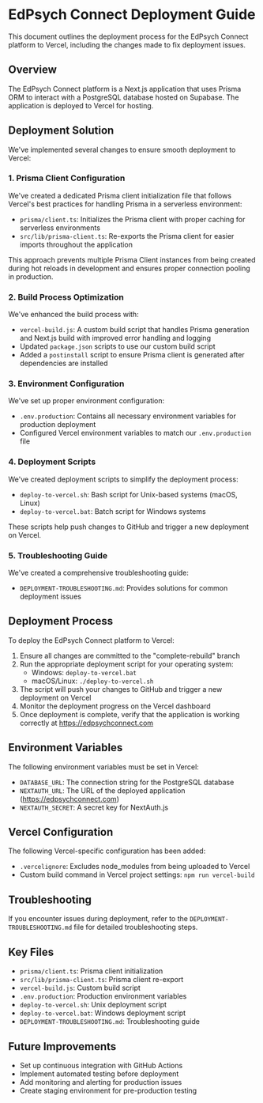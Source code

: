 # EdPsych Connect Deployment Guide

This document outlines the deployment process for the EdPsych Connect platform to Vercel, including the changes made to fix deployment issues.

## Overview

The EdPsych Connect platform is a Next.js application that uses Prisma ORM to interact with a PostgreSQL database hosted on Supabase. The application is deployed to Vercel for hosting.

## Deployment Solution

We've implemented several changes to ensure smooth deployment to Vercel:

### 1. Prisma Client Configuration

We've created a dedicated Prisma client initialization file that follows Vercel's best practices for handling Prisma in a serverless environment:

- `prisma/client.ts`: Initializes the Prisma client with proper caching for serverless environments
- `src/lib/prisma-client.ts`: Re-exports the Prisma client for easier imports throughout the application

This approach prevents multiple Prisma Client instances from being created during hot reloads in development and ensures proper connection pooling in production.

### 2. Build Process Optimization

We've enhanced the build process with:

- `vercel-build.js`: A custom build script that handles Prisma generation and Next.js build with improved error handling and logging
- Updated `package.json` scripts to use our custom build script
- Added a `postinstall` script to ensure Prisma client is generated after dependencies are installed

### 3. Environment Configuration

We've set up proper environment configuration:

- `.env.production`: Contains all necessary environment variables for production deployment
- Configured Vercel environment variables to match our `.env.production` file

### 4. Deployment Scripts

We've created deployment scripts to simplify the deployment process:

- `deploy-to-vercel.sh`: Bash script for Unix-based systems (macOS, Linux)
- `deploy-to-vercel.bat`: Batch script for Windows systems

These scripts help push changes to GitHub and trigger a new deployment on Vercel.

### 5. Troubleshooting Guide

We've created a comprehensive troubleshooting guide:

- `DEPLOYMENT-TROUBLESHOOTING.md`: Provides solutions for common deployment issues

## Deployment Process

To deploy the EdPsych Connect platform to Vercel:

1. Ensure all changes are committed to the "complete-rebuild" branch
2. Run the appropriate deployment script for your operating system:
   - Windows: `deploy-to-vercel.bat`
   - macOS/Linux: `./deploy-to-vercel.sh`
3. The script will push your changes to GitHub and trigger a new deployment on Vercel
4. Monitor the deployment progress on the Vercel dashboard
5. Once deployment is complete, verify that the application is working correctly at https://edpsychconnect.com

## Environment Variables

The following environment variables must be set in Vercel:

- `DATABASE_URL`: The connection string for the PostgreSQL database
- `NEXTAUTH_URL`: The URL of the deployed application (https://edpsychconnect.com)
- `NEXTAUTH_SECRET`: A secret key for NextAuth.js

## Vercel Configuration

The following Vercel-specific configuration has been added:

- `.vercelignore`: Excludes node_modules from being uploaded to Vercel
- Custom build command in Vercel project settings: `npm run vercel-build`

## Troubleshooting

If you encounter issues during deployment, refer to the `DEPLOYMENT-TROUBLESHOOTING.md` file for detailed troubleshooting steps.

## Key Files

- `prisma/client.ts`: Prisma client initialization
- `src/lib/prisma-client.ts`: Prisma client re-export
- `vercel-build.js`: Custom build script
- `.env.production`: Production environment variables
- `deploy-to-vercel.sh`: Unix deployment script
- `deploy-to-vercel.bat`: Windows deployment script
- `DEPLOYMENT-TROUBLESHOOTING.md`: Troubleshooting guide

## Future Improvements

- Set up continuous integration with GitHub Actions
- Implement automated testing before deployment
- Add monitoring and alerting for production issues
- Create staging environment for pre-production testing